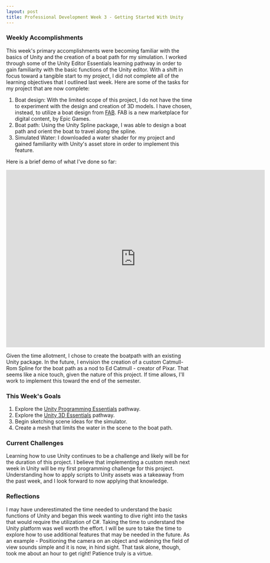 ```yaml
---
layout: post
title: Professional Development Week 3 - Getting Started With Unity
---
```

### Weekly Accomplishments
This week's primary accomplishments were becoming familiar with the basics of Unity and the creation of a boat path for my simulation.  I worked through some of the Unity Editor Essentials learning pathway in order to gain familiarity with the basic functions of the Unity editor.  With a shift in focus toward a tangible start to my project, I did not complete all of the learning objectives that I outlined last week.  Here are some of the tasks for my project that are now complete:

1. Boat design:  With the limited scope of this project, I do not have the time to experiment with the design and creation of 3D models.  I have chosen, instead, to utilize a boat design from [FAB](https://www.fab.com).  FAB is a new marketplace for digital content, by Epic Games.
2. Boat path: Using the Unity Spline package, I was able to design a boat path and orient the boat to travel along the spline.
3. Simulated Water: I downloaded a water shader for my project and gained familiarity with Unity's asset store in order to implement this feature.

Here is a brief demo of what I've done so far:
   <div class="embed-container">
        <iframe src="https://www.youtube.com/embed/BsSFRReR6Kk" width="700" height="480" frameborder="0" allowfullscreen="true"></iframe>
   </div>

Given the time allotment, I chose to create the boatpath with an existing Unity package.  In the future, I envision the creation of a custom Catmull-Rom Spline for the boat path as a nod to Ed Catmull - creator of Pixar.  That seems like a nice touch, given the nature of this project. If time allows, I'll work to implement this toward the end of the semester.  

### This Week's Goals

1. Explore the [Unity Programming Essentials](https://learn.unity.com/pathway/unity-essentials/unit/programming-essentials?version=6.0) pathway.
2. Explore the [Unity 3D Essentials](https://learn.unity.com/pathway/unity-essentials/unit/3d-essentials?version=6.0) pathway.
3. Begin sketching scene ideas for the simulator.
4. Create a mesh that limits the water in the scene to the boat path.

### Current Challenges
Learning how to use Unity continues to be a challenge and likely will be for the duration of this project.  I believe that implementing a custom mesh next week in Unity will be my first programming challenge for this project.  Understanding how to apply scripts to Unity assets was a takeaway from the past week, and I look forward to now applying that knowledge.

### Reflections
I may have underestimated the time needed to understand the basic functions of Unity and began this week wanting to dive right into the tasks that would require the utilization of C#.  Taking the time to understand the Unity platform was well worth the effort.  I will be sure to take the time to explore how to use additional features that may be needed in the future.  As an example - Positioning the camera on an object and widening the field of view sounds simple and it is now, in hind sight.  That  task alone, though, took me about an hour to get right!  Patience truly is a virtue. 
